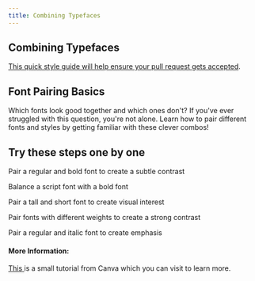 ```yaml
---
title: Combining Typefaces
---
```

## Combining Typefaces

<a href='https://github.com/freecodecamp/guides/blob/master/README.md' target='_blank' rel='nofollow'>This quick style guide will help ensure your pull request gets accepted</a>.

<!-- The article goes here, in GitHub-flavored Markdown. Feel free to add YouTube videos, images, and CodePen/JSBin embeds  -->

## Font Pairing Basics

Which fonts look good together and which ones don't? If you've ever struggled with this question, you're not alone. Learn how to pair different fonts and styles by getting familiar with these clever combos!

## Try these steps one by one

<p>Pair a regular and bold font to create a subtle contrast
<p>Balance a script font with a bold font
<p>Pair a tall and short font to create visual interest
<p>Pair fonts with different weights to create a strong contrast
<p>Pair a regular and italic font to create emphasis

#### More Information:
<!-- Please add any articles you think might be helpful to read before writing the article -->

<a href='https://github.com/freecodecamp/guides/blob/master/README.md'>This </a>is a small tutorial from Canva which you can visit to learn more.

